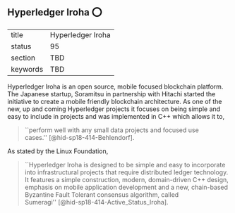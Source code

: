 ## Hyperledger Iroha :o:


|          |                   |
| -------- | ----------------- |
| title    | Hyperledger Iroha |
| status   | 95                |
| section  | TBD               |
| keywords | TBD               |



Hyperledger Iroha is an open source, mobile focused blockchain platform.
The Japanese startup, Soramitsu in partnership with Hitachi started the
initiative to create a mobile friendly blockchain architecture. As one
of the new, up and coming Hyperledger projects it focuses on being
simple and easy to include in projects and was implemented in C++ which
allows it to,

> ``perform well with any small data projects and focused use
> cases.'' [@hid-sp18-414-Behlendorf].



As stated by the Linux Foundation,

> ``Hyperledger Iroha is designed to be simple and easy to incorporate
> into infrastructural projects that require distributed ledger
> technology. It features a simple construction, modern, domain-driven
> C++ design, emphasis on mobile application development and a new,
> chain-based Byzantine Fault Tolerant consensus algorithm, called
> Sumeragi'' [@hid-sp18-414-Active_Status_Iroha].


